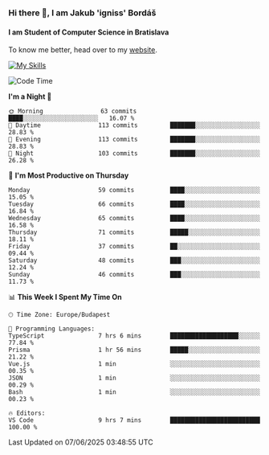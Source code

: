### Hi there 👋, I am Jakub 'igniss' Bordáš

#### I am Student of Computer Science in Bratislava
To know me better, head over to my [website](https://bordas.sk).

[![My Skills](https://skillicons.dev/icons?i=js,typescript,html,css,figma,svelte,vue,next,postgresql,nest,express,nodejs)](https://bordas.sk)


<!--START_SECTION:waka-->
![Code Time](http://img.shields.io/badge/Code%20Time-1%2C927%20hrs%2043%20mins-blue)

**I'm a Night 🦉** 

```text
🌞 Morning                63 commits          ████░░░░░░░░░░░░░░░░░░░░░   16.07 % 
🌆 Daytime                113 commits         ███████░░░░░░░░░░░░░░░░░░   28.83 % 
🌃 Evening                113 commits         ███████░░░░░░░░░░░░░░░░░░   28.83 % 
🌙 Night                  103 commits         ███████░░░░░░░░░░░░░░░░░░   26.28 % 
```
📅 **I'm Most Productive on Thursday** 

```text
Monday                   59 commits          ████░░░░░░░░░░░░░░░░░░░░░   15.05 % 
Tuesday                  66 commits          ████░░░░░░░░░░░░░░░░░░░░░   16.84 % 
Wednesday                65 commits          ████░░░░░░░░░░░░░░░░░░░░░   16.58 % 
Thursday                 71 commits          █████░░░░░░░░░░░░░░░░░░░░   18.11 % 
Friday                   37 commits          ██░░░░░░░░░░░░░░░░░░░░░░░   09.44 % 
Saturday                 48 commits          ███░░░░░░░░░░░░░░░░░░░░░░   12.24 % 
Sunday                   46 commits          ███░░░░░░░░░░░░░░░░░░░░░░   11.73 % 
```


📊 **This Week I Spent My Time On** 

```text
🕑︎ Time Zone: Europe/Budapest

💬 Programming Languages: 
TypeScript               7 hrs 6 mins        ███████████████████░░░░░░   77.84 % 
Prisma                   1 hr 56 mins        █████░░░░░░░░░░░░░░░░░░░░   21.22 % 
Vue.js                   1 min               ░░░░░░░░░░░░░░░░░░░░░░░░░   00.35 % 
JSON                     1 min               ░░░░░░░░░░░░░░░░░░░░░░░░░   00.29 % 
Bash                     1 min               ░░░░░░░░░░░░░░░░░░░░░░░░░   00.23 % 

🔥 Editors: 
VS Code                  9 hrs 7 mins        █████████████████████████   100.00 % 
```


 Last Updated on 07/06/2025 03:48:55 UTC
<!--END_SECTION:waka-->
